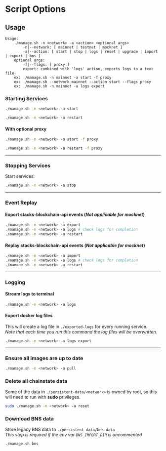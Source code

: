 # Script Options
## Usage
```
Usage:                    
    ./manage.sh -n <network> -a <action> <optional args> 
        -n|--network: [ mainnet | testnet | mocknet ] 
        -a|--action: [ start | stop | logs | reset | upgrade | import | export | bns ] 
    optional args:        
        -f|--flags: [ proxy ] 
        export: combined with 'logs' action, exports logs to a text file 
    ex: ./manage.sh -n mainnet -a start -f proxy 
    ex: ./manage.sh --network mainnet --action start --flags proxy 
    ex: ./manage.sh -n mainnet -a logs export
```

### Starting Services

```bash
./manage.sh -n <network> -a start
```

```bash
./manage.sh -n <network> -a restart
```

#### With optional proxy

```bash
./manage.sh -n <network> -a start -f proxy
```

```bash
./manage.sh -n <network> -a restart -f proxy
```

---

### Stopping Services

Start services:

```bash
./manage.sh -n <network> -a stop
```

---

### Event Replay

#### Export stacks-blockchain-api events (_Not applicable for mocknet_)

```bash
./manage.sh -n <network> -a export
./manage.sh -n <network> -a logs # check logs for completion
./manage.sh -n <network> -a restart
```

#### Replay stacks-blockchain-api events (_Not applicable for mocknet_)

```bash
./manage.sh -n <network> -a import
./manage.sh -n <network> -a logs # check logs for completion
./manage.sh -n <network> -a restart
```

---

### Logging

#### Stream logs to terminal

```bash
./manage.sh -n <network> -a logs
```

#### Export docker log files

This will create a log file in `./exported-logs` for every running service. \
_Note that each time you run this command the log files will be overwritten._

```bash
./manage.sh -n <network> -a logs export
```

---

### Ensure all images are up to date

```bash
./manage.sh -n <network> -a pull
```

### Delete all chainstate data

Some of the data in `./persistent-data/<network>` is owned by root, so this will need to run with **sudo** privileges.

```bash
sudo ./manage.sh -n <network> -a reset
```

### Download BNS data

Store legacy BNS data to `./persistent-data/bns-data` \
_This step is required if the env var `BNS_IMPORT_DIR` is uncommented_

```bash
./manage.sh bns
```

